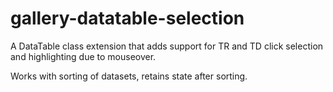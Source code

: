 gallery-datatable-selection
========

A DataTable class extension that adds support for TR and TD click selection and highlighting due to mouseover.

Works with sorting of datasets, retains state after sorting.


